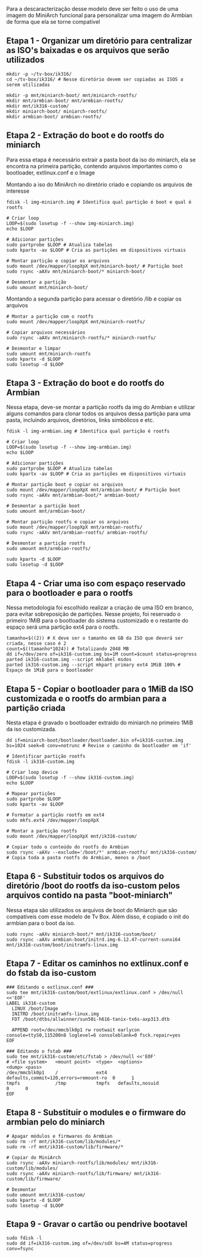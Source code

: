 Para a descaracterização desse modelo deve ser feito o uso de uma imagem do MiniArch funcional para personalizar uma imagem do Armbian de forma que ela se torne compatível

## Etapa 1 - Organizar um diretório para centralizar as ISO's baixadas e os arquivos que serão utilizados
```shell
mkdir -p ~/tv-box/ik316/
cd ~/tv-box/ik316/ # Nesse diretório devem ser copiadas as ISOS a serem utilizadas

mkdir -p mnt/miniarch-boot/ mnt/miniarch-rootfs/
mkdir mnt/armbian-boot/ mnt/armbian-rootfs/
mkdir mnt/ik316-custom/
mkdir miniarch-boot/ miniarch-rootfs/
mkdir armbian-boot/ armbian-rootfs/
```

## Etapa 2 - Extração do boot e do rootfs do miniarch
Para essa etapa é necessário extrair a pasta boot da iso do miniarch, ela se encontra na primeira partição, contendo arquivos importantes como o bootloader, extlinux.conf e o Image

Montando a iso do MiniArch no diretório criado e copiando os arquivos de interesse
```shell
fdisk -l img-miniarch.img # Identifica qual partição é boot e qual é rootfs

# Criar loop
LOOP=$(sudo losetup -f --show img-miniarch.img)
echo $LOOP

# Adicionar partições
sudo partprobe $LOOP # Atualiza tabelas
sudo kpartx -av $LOOP # Cria as partições em dispositivos virtuais

# Montar partição e copiar os arquivos
sudo mount /dev/mapper/loopXpX mnt/miniarch-boot/ # Partição boot
sudo rsync -aAXv mnt/miniarch-boot/* miniarch-boot/

# Desmontar a partição
sudo umount mnt/miniarch-boot/
```

Montando a segunda partição para acessar o diretório /lib e copiar os arquivos
```shell
# Montar a partição com o rootfs
sudo mount /dev/mapper/loopXpX mnt/miniarch-rootfs/

# Copiar arquivos necessários
sudo rsync -aAXv mnt/miniarch-rootfs/* miniarch-rootfs/

# Desmontar e limpar
sudo umount mnt/miniarch-rootfs
sudo kpartx -d $LOOP
sudo losetup -d $LOOP
```

## Etapa 3 - Extração do boot e do rootfs do Armbian
Nessa etapa, deve-se montar a partição rootfs da img do Armbian e utilizar alguns comandos para clonar todos os arquivos dessa partição para uma pasta, incluindo arquivos, diretórios, links simbólicos e etc.

```shell
fdisk -l img-armbian.img # Identifica qual partição é rootfs

# Criar loop
LOOP=$(sudo losetup -f --show img-armbian.img)
echo $LOOP

# Adicionar partições
sudo partprobe $LOOP # Atualiza tabelas
sudo kpartx -av $LOOP # Cria as partições em dispositivos virtuais

# Montar partição boot e copiar os arquivos
sudo mount /dev/mapper/loopXpX mnt/armbian-boot/ # Partição boot
sudo rsync -aAXv mnt/armbian-boot/* armbian-boot/

# Desmontar a partição boot
sudo umount mnt/armbian-boot/

# Montar partição rootfs e copiar os arquivos
sudo mount /dev/mapper/loopXpX mnt/armbian-rootfs/
sudo rsync -aAXv mnt/armbian-rootfs/ armbian-rootfs/

# Desmontar a partição rootfs
sudo umount mnt/armbian-rootfs/

sudo kpartx -d $LOOP
sudo losetup -d $LOOP
```

## Etapa 4 - Criar uma iso com espaço reservado para o bootloader e para o rootfs
Nessa metodologia foi escolhido realizar a criação de uma ISO em branco, para evitar sobreposição de partições. Nesse projeto, foi reservado o primeiro 1MiB para o bootloader do sistema customizado e o restante do espaço será uma partição ext4 para o rootfs.

```shell
tamanho=$((2)) # X deve ser o tamanho em GB da ISO que deverá ser criada, nesse caso é 2
count=$((tamanho*1024)) # Totalizando 2048 MB
dd if=/dev/zero of=ik316-custom.img bs=1M count=$count status=progress
parted ik316-custom.img --script mklabel msdos
parted ik316-custom.img --script mkpart primary ext4 1MiB 100% # Espaço de 1MiB para o bootloader
```

## Etapa 5 - Copiar o bootloader para o 1MiB da ISO customizada e o rootfs do armbian para a partição criada
Nesta etapa é gravado o bootloader extraido do miniarch no primeiro 1MiB da iso customizada.

```shell
dd if=miniarch-boot/bootloader/bootloader.bin of=ik316-custom.img bs=1024 seek=8 conv=notrunc # Revise o caminho do bootloader em 'if'
```

```shell
# Identificar partição rootfs
fdisk -l ik316-custom.img

# Criar loop device
LOOP=$(sudo losetup -f --show ik316-custom.img)
echo $LOOP

# Mapear partições
sudo partprobe $LOOP
sudo kpartx -av $LOOP

# Formatar a partição rootfs em ext4
sudo mkfs.ext4 /dev/mapper/loopXpX

# Montar a partição rootfs
sudo mount /dev/mapper/loopXpX mnt/ik316-custom/

# Copiar todo o conteúdo do rootfs do Armbian
sudo rsync -aAXv --exclude='/boot/*' armbian-rootfs/ mnt/ik316-custom/ # Copia toda a pasta rootfs do Armbian, menos o /boot
```

## Etapa 6 - Substituir todos os arquivos do diretório /boot do rootfs da iso-custom pelos arquivos contido na pasta "boot-miniarch"
Nessa etapa são utilizados os arquivos de boot do Miniarch que são compatíveis com esse modelo de Tv Box. Além disso, é copiado o init do armbian para o boot da iso.

```shell
sudo rsync -aAXv miniarch-boot/* mnt/ik316-custom/boot/
sudo rsync -aAXv armbian-boot/initrd.img-6.12.47-current-sunxi64 mnt/ik316-custom/boot/initramfs-linux.img
```

## Etapa 7 - Editar os caminhos no extlinux.conf e do fstab da iso-custom

```shell
### Editando o extlinux.conf ###
sudo tee mnt/ik316-custom/boot/extlinux/extlinux.conf > /dev/null <<'EOF'
LABEL ik316-custom
  LINUX /boot/Image
  INITRD /boot/initramfs-linux.img
  FDT /boot/dtbs/allwinner/sun50i-h616-tanix-tx6s-axp313.dtb

  APPEND root=/dev/mmcblk0p1 rw rootwait earlycon console=ttyS0,115200n8 loglevel=6 consoleblank=0 fsck.repair=yes
EOF

### Editando o fstab ###
sudo tee mnt/ik316-custom/etc/fstab > /dev/null <<'EOF'
# <file system>   <mount point>  <type>  <options>                        <dump> <pass>
/dev/mmcblk0p1    /              ext4    defaults,commit=120,errors=remount-ro  0      1
tmpfs             /tmp           tmpfs   defaults,nosuid                        0      0
EOF
```

## Etapa 8 - Substituir o modules e o firmware do armbian pelo do miniarch

```shell
# Apagar módulos e firmwares do Armbian
sudo rm -rf mnt/ik316-custom/lib/modules/*
sudo rm -rf mnt/ik316-custom/lib/firmware/*

# Copiar do MiniArch
sudo rsync -aAXv miniarch-rootfs/lib/modules/ mnt/ik316-custom/lib/modules/
sudo rsync -aAXv miniarch-rootfs/lib/firmware/ mnt/ik316-custom/lib/firmware/

# Desmontar
sudo umount mnt/ik316-custom/
sudo kpartx -d $LOOP
sudo losetup -d $LOOP
```

## Etapa 9 - Gravar o cartão ou pendrive bootavel

```shell
sudo fdisk -l
sudo dd if=ik316-custom.img of=/dev/sdX bs=4M status=progress conv=fsync
```
